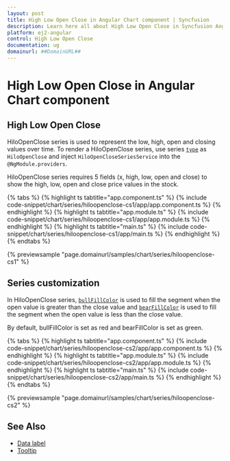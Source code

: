 ```yaml
---
layout: post
title: High Low Open Close in Angular Chart component | Syncfusion
description: Learn here all about High Low Open Close in Syncfusion Angular Chart component of Syncfusion Essential JS 2 and more.
platform: ej2-angular
control: High Low Open Close
documentation: ug
domainurl: ##DomainURL##
---
```


# High Low Open Close in Angular Chart component

## High Low Open Close

HiloOpenClose series is used to represent the low, high, open and closing values over time.
To render a HiloOpenClose series, use series [`type`](https://ej2.syncfusion.com/angular/documentation/api/chart/seriesDirective/#type) as `HiloOpenClose` and inject `HiloOpenCloseSeriesService` into the `@NgModule.providers`.

HiloOpenClose series requires 5 fields (x, high, low, open and close) to show the high, low, open and close price values in the stock.

{% tabs %}
{% highlight ts tabtitle="app.component.ts" %}
{% include code-snippet/chart/series/hiloopenclose-cs1/app/app.component.ts %}
{% endhighlight %}
{% highlight ts tabtitle="app.module.ts" %}
{% include code-snippet/chart/series/hiloopenclose-cs1/app/app.module.ts %}
{% endhighlight %}
{% highlight ts tabtitle="main.ts" %}
{% include code-snippet/chart/series/hiloopenclose-cs1/app/main.ts %}
{% endhighlight %}
{% endtabs %}
  
{% previewsample "page.domainurl/samples/chart/series/hiloopenclose-cs1" %}

## Series customization

In HiloOpenClose series, [`bullFillColor`](https://ej2.syncfusion.com/angular/documentation/api/chart/seriesDirective/#bullFillColor) is used to fill the  segment when the open value is greater than the close value and [`bearFillColor`](https://ej2.syncfusion.com/angular/documentation/api/chart/seriesDirective/#bearFillColor) is used to fill the segment when the open value is less than the close value.

By default, bullFillColor is set as red and bearFillColor is set as green.

{% tabs %}
{% highlight ts tabtitle="app.component.ts" %}
{% include code-snippet/chart/series/hiloopenclose-cs2/app/app.component.ts %}
{% endhighlight %}
{% highlight ts tabtitle="app.module.ts" %}
{% include code-snippet/chart/series/hiloopenclose-cs2/app/app.module.ts %}
{% endhighlight %}
{% highlight ts tabtitle="main.ts" %}
{% include code-snippet/chart/series/hiloopenclose-cs2/app/main.ts %}
{% endhighlight %}
{% endtabs %}
  
{% previewsample "page.domainurl/samples/chart/series/hiloopenclose-cs2" %}

## See Also

* [Data label](../data-labels/)
* [Tooltip](../tool-tip/)